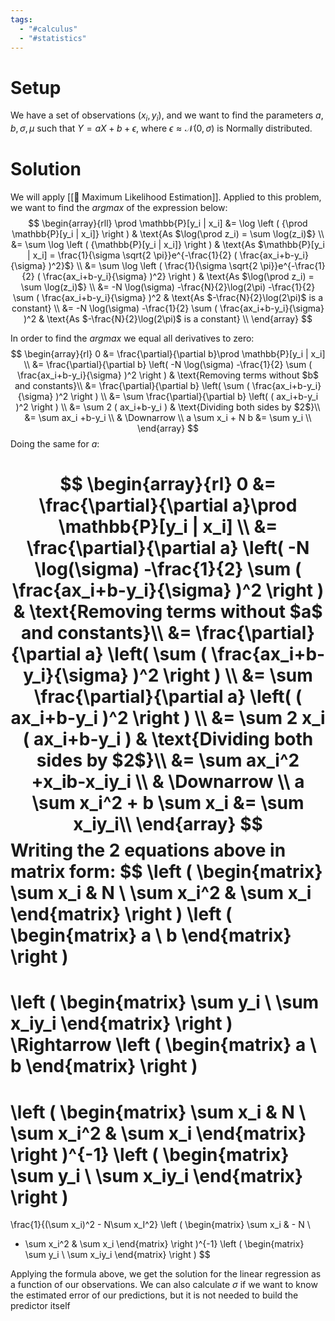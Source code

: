```yaml
---
tags:
  - "#calculus"
  - "#statistics"
---
```

# Setup
We have a set of observations $(x_i, y_i)$, and we want to find the parameters $a,b,\sigma, \mu$ such that $Y = aX + b + \epsilon$, where $\epsilon \approx \mathscr{N}(0, \sigma)$ is Normally distributed.

# Solution
We will apply [[📙 Maximum Likelihood Estimation]]. Applied to this problem, we want to find the $argmax$ of the expression below:
$$
\begin{array}{rll}
\prod \mathbb{P}[y_i | x_i] &= \log \left ( {\prod \mathbb{P}[y_i | x_i]} \right )  & \text{As $\log(\prod z_i) = \sum \log(z_i)$} \\
&= \sum \log \left ( {\mathbb{P}[y_i | x_i]} \right )  & \text{As $\mathbb{P}[y_i | x_i] = \frac{1}{\sigma \sqrt{2 \pi}}e^{-\frac{1}{2} ( \frac{ax_i+b-y_i}{\sigma} )^2}$} \\
&= \sum \log \left ( \frac{1}{\sigma \sqrt{2 \pi}}e^{-\frac{1}{2} ( \frac{ax_i+b-y_i}{\sigma} )^2} \right )  & \text{As $\log(\prod z_i) = \sum \log(z_i)$} \\
&= -N \log(\sigma) -\frac{N}{2}\log(2\pi) -\frac{1}{2} \sum  ( \frac{ax_i+b-y_i}{\sigma} )^2  & \text{As $-\frac{N}{2}\log(2\pi)$ is a constant} \\
&= -N \log(\sigma) -\frac{1}{2} \sum  ( \frac{ax_i+b-y_i}{\sigma} )^2  & \text{As $-\frac{N}{2}\log(2\pi)$ is a constant} \\
\end{array}
$$

In order to find the $argmax$ we equal all derivatives to zero:
$$
\begin{array}{rl}
0 &= \frac{\partial}{\partial b}\prod \mathbb{P}[y_i | x_i] \\
&= \frac{\partial}{\partial b} \left( -N \log(\sigma) -\frac{1}{2} \sum  ( \frac{ax_i+b-y_i}{\sigma} )^2 \right ) & \text{Removing terms without $b$ and constants}\\
&= \frac{\partial}{\partial b} \left( \sum  ( \frac{ax_i+b-y_i}{\sigma} )^2 \right ) \\
&= \sum \frac{\partial}{\partial b} \left( ( ax_i+b-y_i )^2 \right ) \\
&= \sum 2 ( ax_i+b-y_i ) & \text{Dividing both sides by $2$}\\
&= \sum ax_i +b-y_i \\
& \Downarrow \\
a \sum x_i + N b &= \sum y_i \\
\end{array}
$$
Doing the same for $a$:

$$
\begin{array}{rl}
0 &= \frac{\partial}{\partial a}\prod \mathbb{P}[y_i | x_i] \\
&= \frac{\partial}{\partial a} \left( -N \log(\sigma) -\frac{1}{2} \sum  ( \frac{ax_i+b-y_i}{\sigma} )^2 \right ) & \text{Removing terms without $a$ and constants}\\
&= \frac{\partial}{\partial a} \left( \sum  ( \frac{ax_i+b-y_i}{\sigma} )^2 \right ) \\
&= \sum \frac{\partial}{\partial a} \left( ( ax_i+b-y_i )^2 \right ) \\
&= \sum 2 x_i ( ax_i+b-y_i ) & \text{Dividing both sides by $2$}\\
&= \sum ax_i^2 +x_ib-x_iy_i \\
& \Downarrow \\
a \sum x_i^2 + b \sum x_i &= \sum x_iy_i\\
\end{array}
$$
Writing the 2 equations above in matrix form:
$$
\left (
\begin{matrix}
\sum x_i & N \\
\sum x_i^2 & \sum x_i
\end{matrix}
\right )
\left (
\begin{matrix}
a \\ b
\end{matrix}
\right )
=
\left (
\begin{matrix}
\sum y_i \\ \sum x_iy_i
\end{matrix}
\right )
\Rightarrow
\left (
\begin{matrix}
a \\ b
\end{matrix}
\right )
=
\left (
\begin{matrix}
\sum x_i & N \\
\sum x_i^2 & \sum x_i
\end{matrix}
\right )^{-1}
\left (
\begin{matrix}
\sum y_i \\ \sum x_iy_i
\end{matrix}
\right )
=
\frac{1}{(\sum x_i)^2 - N\sum x_I^2}
\left (
\begin{matrix}
\sum x_i & - N \\
- \sum x_i^2 & \sum x_i
\end{matrix}
\right )^{-1}
\left (
\begin{matrix}
\sum y_i \\ \sum x_iy_i
\end{matrix}
\right )
$$

Applying the formula above, we get the solution for the linear regression as a function of our observations. We can also calculate $\sigma$ if we want to know the estimated error of our predictions, but it is not needed to build the predictor itself